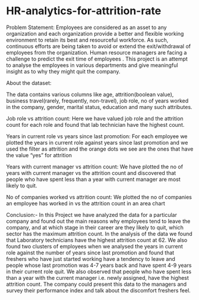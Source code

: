 # HR-analytics-for-attrition-rate
Problem Statement:
Employees are considered as an asset to any organization and each organization provide a better and flexible working environment to retain
its best and resourceful workforce.
As such, continuous efforts are being taken to avoid or extend the exit/withdrawal of employees from the organization. Human resource managers are facing a challenge to predict the exit time of employees . This project is an attempt to analyse the employees in various departments and give meaningful insight as to why they might quit the company.

About the dataset:

The data contains various columns like age, attrition(boolean value), business travel(rarely, frequently, non-travel), job role, no of years worked in the company, gender, marital status, education and many such attributes.


Job role vs attrition count:
Here we have valued job role and the attrition count for each role and found that lab technician have the highest count.

Years in current role vs years since last promotion:
For each employee we plotted the years in current role against years since last promotion and we used the filter as attrition and the orange dots we see are the ones that have the value “yes” for attrition
 
Years with current manager vs attrition count:
We have plotted the no of years with current manager vs the attrition count and discovered that people who have spent less than a year with current manager are most likely to quit.

No of companies worked vs attrition count:
We plotted the no of companies an employee has worked in vs the attrition count in an area chart


Conclusion:-
In this Project we have analyzed the data for a particular company and found out the main reasons why employees tend to leave the company, and at which stage in their career are they likely to quit, which sector has the maximum attrition count.
In the analysis of the data we found that Laboratory technicians have the highest attrition count at 62. We also found two clusters of employees when we analysed the years in current role against the number of years since last promotion and found that freshers who have just started working have a tendency to leave and people whose last promotion was  4-7 years back and have spent 4-9 years in their current role quit. We also observed that people who have spent less than a year with the current manager i.e. newly assigned, have the highest attrition count. The company could present this data to the managers and survey their performance index and talk about the discomfort freshers feel. 
